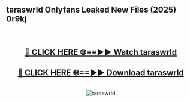 <h2>taraswrld Onlyfans Leaked New Files (2025) 0r9kj</h2>
<br>
<div align="center">
<h2><a href="https://mediafiles.top/taraswrld&ref=git" rel="nofollow">🔴 CLICK HERE 🌐==►► Watch taraswrld</a></h2>
<h2><a href="https://mediafiles.top/taraswrld&ref=git" rel="nofollow">🔴 CLICK HERE 🌐==►► Download taraswrld</a></h2>
<br>
<a href="https://mediafiles.top/taraswrld&ref=git" rel="nofollow" data-target="animated-image.originalLink"><img src="https://i.ibb.co.com/xMMVF88/686577567.gif" alt="taraswrld" style="max-width: 100%; display: inline-block;" data-target="animated-image.originalImage"></a>
</div>
<br>
<br>
